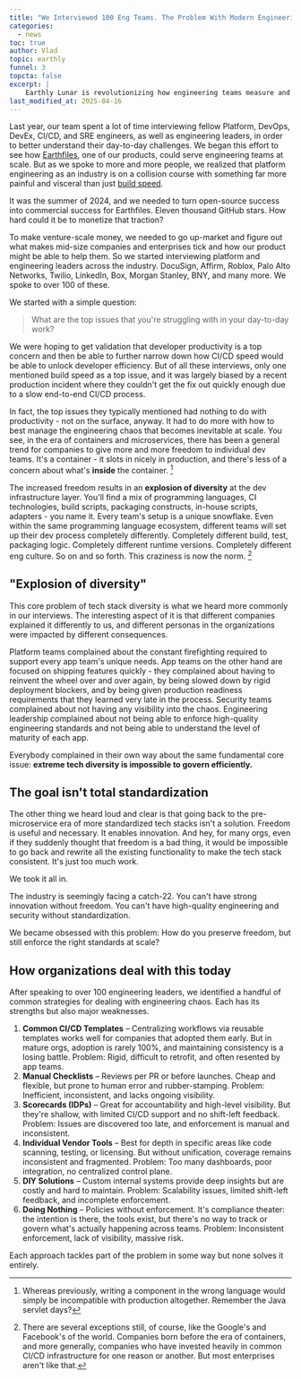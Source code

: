 ```yaml
---
title: "We Interviewed 100 Eng Teams. The Problem With Modern Engineering Isn't Speed. It's Chaos."
categories:
  - news
toc: true
author: Vlad
topic: earthly
funnel: 3
topcta: false
excerpt: |
    Earthly Lunar is revolutionizing how engineering teams measure and improve their SDLC with universal monitoring that works with every tech stack, microservice, and CI pipeline. Lunar allows you to set engineering guardrails centrally, and roll them out gradually across your entire organization, ensuring code quality, security, and compliance requirements are consistently met.
last_modified_at: 2025-04-16
---
```


Last year, our team spent a lot of time interviewing fellow Platform, DevOps, DevEx, CI/CD, and SRE engineers, as well as engineering leaders, in order to better understand their day-to-day challenges. We began this effort to see how [Earthfiles](https://earthly.dev/earthfile), one of our products, could serve engineering teams at scale. But as we spoke to more and more people, we realized that platform engineering as an industry is on a collision course with something far more painful and visceral than just [build speed](https://earthly.dev/blog/the-roi-of-fast/).

It was the summer of 2024, and we needed to turn open-source success into commercial success for Earthfiles. Eleven thousand GitHub stars. How hard could it be to monetize that traction?

To make venture-scale money, we needed to go up-market and figure out what makes mid-size companies and enterprises tick and how our product might be able to help them. So we started interviewing platform and engineering leaders across the industry. DocuSign, Affirm, Roblox, Palo Alto Networks, Twilio, LinkedIn, Box, Morgan Stanley, BNY, and many more. We spoke to over 100 of these.

We started with a simple question:

> What are the top issues that you're struggling with in your day-to-day work?

We were hoping to get validation that developer productivity is a top concern and then be able to further narrow down how CI/CD speed would be able to unlock developer efficiency. But of all these interviews, only one mentioned build speed as a top issue, and it was largely biased by a recent production incident where they couldn't get the fix out quickly enough due to a slow end-to-end CI/CD process.

In fact, the top issues they typically mentioned had nothing to do with productivity - not on the surface, anyway. It had to do more with how to best manage the engineering chaos that becomes inevitable at scale. You see, in the era of containers and microservices, there has been a general trend for companies to give more and more freedom to individual dev teams. It's a container - it slots in nicely in production, and there's less of a concern about what's **inside** the container. [^1]

The increased freedom results in an **explosion of diversity** at the dev infrastructure layer. You'll find a mix of programming languages, CI technologies, build scripts, packaging constructs, in-house scripts, adapters - you name it. Every team's setup is a unique snowflake. Even within the same programming language ecosystem, different teams will set up their dev process completely differently. Completely different build, test, packaging logic. Completely different runtime versions. Completely different eng culture. So on and so forth. This craziness is now the norm. [^2]

[^1]: Whereas previously, writing a component in the wrong language would simply be incompatible with production altogether. Remember the Java servlet days?

[^2]: There are several exceptions still, of course, like the Google's and Facebook's of the world. Companies born before the era of containers, and more generally, companies who have invested heavily in common CI/CD infrastructure for one reason or another. But most enterprises aren't like that.

## "Explosion of diversity"

This core problem of tech stack diversity is what we heard more commonly in our interviews. The interesting aspect of it is that different companies explained it differently to us, and different personas in the organizations were impacted by different consequences.

Platform teams complained about the constant firefighting required to support every app team's unique needs. App teams on the other hand are focused on shipping features quickly - they complained about having to reinvent the wheel over and over again, by being slowed down by rigid deployment blockers, and by being given production readiness requirements that they learned very late in the process. Security teams complained about not having any visibility into the chaos. Engineering leadership complained about not being able to enforce high-quality engineering standards and not being able to understand the level of maturity of each app.

Everybody complained in their own way about the same fundamental core issue: **extreme tech diversity is impossible to govern efficiently.**

## The goal isn't total standardization

The other thing we heard loud and clear is that going back to the pre-microservice era of more standardized tech stacks isn't a solution. Freedom is useful and necessary. It enables innovation. And hey, for many orgs, even if they suddenly thought that freedom is a bad thing, it would be impossible to go back and rewrite all the existing functionality to make the tech stack consistent. It's just too much work.

We took it all in.

The industry is seemingly facing a catch-22. You can't have strong innovation without freedom. You can't have high-quality engineering and security without standardization.

We became obsessed with this problem: How do you preserve freedom, but still enforce the right standards at scale?

## How organizations deal with this today

After speaking to over 100 engineering leaders, we identified a handful of common strategies for dealing with engineering chaos. Each has its strengths but also major weaknesses.

1. **Common CI/CD Templates** – Centralizing workflows via reusable templates works well for companies that adopted them early. But in mature orgs, adoption is rarely 100%, and maintaining consistency is a losing battle.
Problem: Rigid, difficult to retrofit, and often resented by app teams.
2. **Manual Checklists** – Reviews per PR or before launches. Cheap and flexible, but prone to human error and rubber-stamping.
Problem: Inefficient, inconsistent, and lacks ongoing visibility.
3. **Scorecards (IDPs)** – Great for accountability and high-level visibility. But they're shallow, with limited CI/CD support and no shift-left feedback.
Problem: Issues are discovered too late, and enforcement is manual and inconsistent.
4. **Individual Vendor Tools** – Best for depth in specific areas like code scanning, testing, or licensing. But without unification, coverage remains inconsistent and fragmented.
Problem: Too many dashboards, poor integration, no centralized control plane.
5. **DIY Solutions** – Custom internal systems provide deep insights but are costly and hard to maintain.
Problem: Scalability issues, limited shift-left feedback, and incomplete enforcement.
6. **Doing Nothing** – Policies without enforcement. It's compliance theater: the intention is there, the tools exist, but there's no way to track or govern what's actually happening across teams.
Problem: Inconsistent enforcement, lack of visibility, massive risk.

Each approach tackles part of the problem in some way but none solves it entirely.
